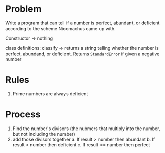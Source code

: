 # Problem
Write a program that can tell if a number is perfect, abundant, or deficient according to the scheme Nicomachus came up with.

Constructor -> nothing

class definitions:
  classify -> returns a string telling whether the number is perfect, abundand, or deficient. Returns `StandardError` if given a negative number

# Rules
1. Prime numbers are always deficient

# Process
1. Find the number's divisors (the nubmers that multiply into the number, but not including the number)
2. add those divisors together
  a. If result > number then abundant
  b. If result < number then deficient
  c. If result == number then perfect

